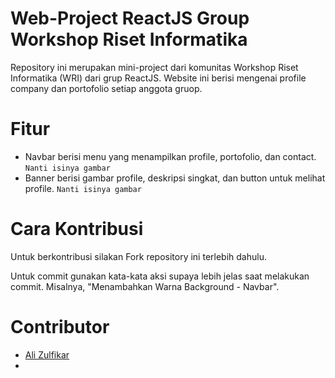 # Web-Project ReactJS Group Workshop Riset Informatika

Repository ini merupakan mini-project dari komunitas Workshop Riset Informatika (WRI) dari grup ReactJS. Website ini berisi mengenai profile company dan portofolio setiap anggota gruop.

# Fitur
- Navbar berisi menu yang menampilkan profile, portofolio, dan contact.
`Nanti isinya gambar`
- Banner berisi gambar profile, deskripsi singkat, dan button untuk melihat profile.
`Nanti isinya gambar`

# Cara Kontribusi
Untuk berkontribusi silakan Fork repository ini terlebih dahulu.

Untuk commit gunakan kata-kata aksi supaya lebih jelas saat melakukan commit. Misalnya, "Menambahkan Warna Background - Navbar".

# Contributor
- [Ali Zulfikar](https://www.github.com/alizul01)
- []()